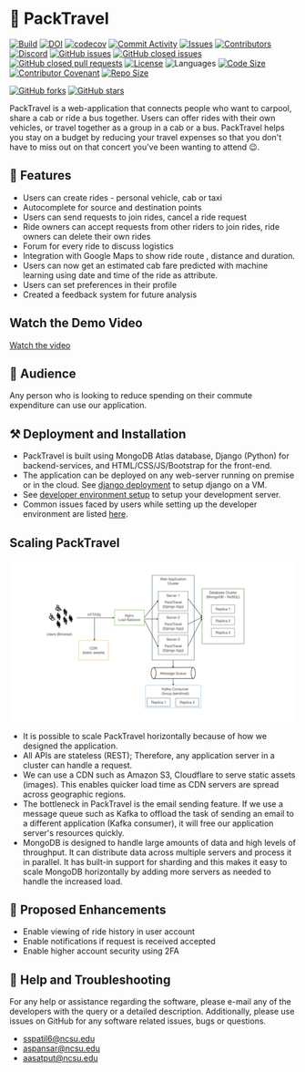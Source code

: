 # 🐺 PackTravel
[![Build](https://github.com/CSC510-SE-Fall2024/Team82-PackTravel/actions/workflows/build.yml/badge.svg)](https://github.com/CSC510-SE-Fall2024/Team82-PackTravel/actions/workflows/build.yml)
[![DOI](https://zenodo.org/badge/DOI/10.5281/zenodo.14210493.svg)](https://doi.org/10.5281/zenodo.14210493)
[![codecov](https://codecov.io/gh/CSC510-SE-Fall2024/Team82-PackTravel/branch/main/graph/badge.svg?token=20a750d4-c013-4006-8a38-24bddf824450)](https://codecov.io/gh/CSC510-SE-Fall2024/Team82-PackTravel)
[![Commit Activity](https://img.shields.io/github/commit-activity/w/CSC510-SE-Fall2024/Team82-PackTravel)](https://github.com/CSC510-SE-Fall2024/Team82-PackTravel/pulse)
[![Issues](https://img.shields.io/github/issues/CSC510-SE-Fall2024/Team82-PackTravel?color=red)](https://github.com/CSC510-SE-Fall2024/Team82-PackTravel/issues)
[![Contributors](https://img.shields.io/github/contributors/CSC510-SE-Fall2024/Team82-PackTravel)](https://github.com/CSC510-SE-Fall2024/Team82-PackTravel/graphs/contributors)
[![Discord](https://img.shields.io/discord/1300195209472114780?color=blueviolet&label=Discord%20Discussion%20Chat&cacheBuster=1)](https://discord.gg/UF5Hr2dW)
[![GitHub issues](https://img.shields.io/github/issues/CSC510-SE-Fall2024/Team82-PackTravel)](https://github.com/CSC510-SE-Fall2024/Team82-PackTravel/issues)
[![GitHub closed issues](https://img.shields.io/github/issues-closed-raw/CSC510-SE-Fall2024/Team82-PackTravel)](https://github.com/CSC510-SE-Fall2024/Team82-PackTravel/issues?q=is%3Aissue+is%3Aclosed)
[![GitHub closed pull requests](https://img.shields.io/github/issues-pr-closed/CSC510-SE-Fall2024/Team82-PackTravel)](https://github.com/CSC510-SE-Fall2024/Team82-PackTravel/pulls?q=is%3Apr+is%3Aclosed)
[![License](https://img.shields.io/github/license/CSC510-SE-Fall2024/Team82-PackTravel)](LICENSE)
![Languages](https://img.shields.io/github/languages/count/TripleS-org/PackTravel_G29)
[![Code Size](https://img.shields.io/github/languages/code-size/CSC510-SE-Fall2024/Team82-PackTravel)](https://github.com/CSC510-SE-Fall2024/Team82-PackTravel)
[![Contributor Covenant](https://img.shields.io/badge/Contributor%20Covenant-2.1-4baaaa.svg)](CODE-OF-CONDUCT.md)
[![Repo Size](https://img.shields.io/github/repo-size/CSC510-SE-Fall2024/Team82-PackTravel)](https://github.com/CSC510-SE-Fall2024/Team82-PackTravel/)

<a href="https://github.com/CSC510-SE-Fall2024/Team82-PackTravel/network"><img alt="GitHub forks" src="https://img.shields.io/github/forks/CSC510-SE-Fall2024/Team82-PackTravel?cacheBuster=1"></a>
<a href="https://github.com/CSC510-SE-Fall2024/Team82-PackTravel/stargazers"><img alt="GitHub stars" src="https://img.shields.io/github/stars/CSC510-SE-Fall2024/Team82-PackTravel?cacheBuster=1"></a>

PackTravel is a web-application that connects people who want to carpool, share a cab or ride a bus together. Users can offer rides with their own vehicles, or travel together as a group in a cab or a bus. PackTravel helps you stay on a budget by reducing your travel expenses so that you don't have to miss out on that concert you've been wanting to attend 😉.

## 💎 Features
*   Users can create rides - personal vehicle, cab or taxi
*   Autocomplete for source and destination points
*   Users can send requests to join rides, cancel a ride request
*   Ride owners can accept requests from other riders to join rides, ride owners can delete their own rides
*   Forum for every ride to discuss logistics
*   Integration with Google Maps to show ride route , distance and duration.
*   Users can now get an estimated cab fare predicted with machine learning using date and time of the ride as attribute.
*   Users can set preferences in their profile
*   Created a feedback system for future analysis


## Watch the Demo Video

[Watch the video](https://github.com/TripleS-org/PackTravel_G29/raw/main/images/VIDEO-2024-11-01-20-28-18.mp4)




## 👥 Audience
Any person who is looking to reduce spending on their commute expenditure can use our application.

## ⚒️ Deployment and Installation
*   PackTravel is built using MongoDB Atlas database, Django (Python) for backend-services, and HTML/CSS/JS/Bootstrap for the front-end.
*   The application can be deployed on any web-server running on premise or in the cloud. See [django deployment](https://docs.djangoproject.com/en/4.1/howto/deployment/) to setup django on a VM.
*   See [developer environment setup](INSTALL.md#--developer-environment-setup) to setup your development server.
*   Common issues faced by users while setting up the developer environment are listed [here](INSTALL.md#debugging).

## Scaling PackTravel
![Scale PackTravel](images/scale-PackTravel.png "Scale PackTravel")
*   It is possible to scale PackTravel horizontally because of how we designed the application.
*   All APIs are stateless (REST); Therefore, any application server in a cluster can handle a request.
*   We can use a CDN such as Amazon S3, Cloudflare to serve static assets (images). This enables quicker load time as CDN servers are spread across geographic regions.
*   The bottleneck in PackTravel is the email sending feature. If we use a message queue such as Kafka to offload the task of sending an email to a different application (Kafka consumer), it will free our application server's resources quickly.
*   MongoDB is designed to handle large amounts of data and high levels of throughput. It can distribute data across multiple servers and process it in parallel. It has built-in support for sharding and this makes it easy to scale MongoDB horizontally by adding more servers as needed to handle the increased load.

## 🎯 Proposed Enhancements
*   Enable viewing of ride history in user account
*   Enable notifications if request is received accepted
*   Enable higher account security using 2FA

## 📨 Help and Troubleshooting
For any help or assistance regarding the software, please e-mail any of the developers with the query or a detailed description. Additionally, please use issues on GitHub for any software related issues, bugs or questions.

*   sspatil6@ncsu.edu
*   aspansar@ncsu.edu
*   aasatput@ncsu.edu

